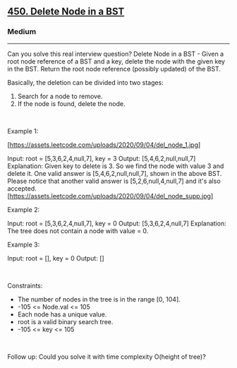 <h2><a href="https://leetcode.com/problems/delete-node-in-a-bst/">450. Delete Node in a BST</a></h2><h3>Medium</h3><hr>Can you solve this real interview question? Delete Node in a BST - Given a root node reference of a BST and a key, delete the node with the given key in the BST. Return the root node reference (possibly updated) of the BST.

Basically, the deletion can be divided into two stages:

 1. Search for a node to remove.
 2. If the node is found, delete the node.

 

Example 1:

[https://assets.leetcode.com/uploads/2020/09/04/del_node_1.jpg]


Input: root = [5,3,6,2,4,null,7], key = 3
Output: [5,4,6,2,null,null,7]
Explanation: Given key to delete is 3. So we find the node with value 3 and delete it.
One valid answer is [5,4,6,2,null,null,7], shown in the above BST.
Please notice that another valid answer is [5,2,6,null,4,null,7] and it's also accepted.
[https://assets.leetcode.com/uploads/2020/09/04/del_node_supp.jpg]


Example 2:


Input: root = [5,3,6,2,4,null,7], key = 0
Output: [5,3,6,2,4,null,7]
Explanation: The tree does not contain a node with value = 0.


Example 3:


Input: root = [], key = 0
Output: []


 

Constraints:

 * The number of nodes in the tree is in the range [0, 104].
 * -105 <= Node.val <= 105
 * Each node has a unique value.
 * root is a valid binary search tree.
 * -105 <= key <= 105

 

Follow up: Could you solve it with time complexity O(height of tree)?